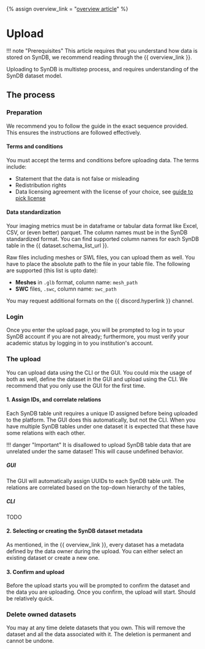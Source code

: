 {% assign overview_link = "[overview article](0-overview.md)" %}

# Upload

!!! note "Prerequisites"
    This article requires that you understand how data is stored on SynDB, we recommend reading through the {{ overview_link }}.

Uploading to SynDB is multistep process, and requires understanding of the SynDB dataset model.

## The process

### Preparation

We recommend you to follow the guide in the exact sequence provided. This ensures the instructions are followed effectively.

#### Terms and conditions
You must accept the terms and conditions before uploading data. The terms include:
- Statement that the data is not false or misleading
- Redistribution rights
- Data licensing agreement with the license of your choice, see [guide to pick license](../guides/choose_dataset_license.md)

#### Data standardization
Your imaging metrics must be in dataframe or tabular data format like Excel, CSV, or (even better) parquet. The column names must be in the SynDB standardized format. You can find supported column names for each SynDB table in the {{ dataset.schema_list_url }}.

Raw files including meshes or SWL files, you can upload them as well. You have to place the absolute path to the file in your table file. The following are supported (this list is upto date):

- **Meshes** in `.glb` format, column name: `mesh_path`
- **SWC** files, `.swc`, column name: `swc_path`

You may request additional formats on the {{ discord.hyperlink }} channel.

### Login
Once you enter the upload page, you will be prompted to log in to your SynDB account if you are not already; furthermore, you must verify your academic status by logging in to you institution's account.

### The upload
You can upload data using the CLI or the GUI. You could mix the usage of both as well, define the dataset in the GUI and upload using the CLI. We recommend that you only use the GUI for the first time.

#### 1. Assign IDs, and correlate relations
Each SynDB table unit requires a unique ID assigned before being uploaded to the platform. The GUI does this automatically, but not the CLI. When you have multiple SynDB tables under one dataset it is expected that these have some relations with each other.

!!! danger "Important"
    It is disallowed to upload SynDB table data that are unrelated under the same dataset! This will cause undefined behavior.

##### GUI
The GUI will automatically assign UUIDs to each SynDB table unit. The relations are correlated based on the top-down hierarchy of the tables, 

##### CLI
TODO

#### 2. Selecting or creating the SynDB dataset metadata
As mentioned, in the {{ overview_link }}, every dataset has a metadata defined by the data owner during the upload. You can either select an existing dataset or create a new one.

#### 3. Confirm and upload
Before the upload starts you will be prompted to confirm the dataset and the data you are uploading. Once you confirm, the upload will start. Should be relatively quick.

### Delete owned datasets
You may at any time delete datasets that you own. This will remove the dataset and all the data associated with it. The deletion is permanent and cannot be undone.
